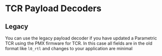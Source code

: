 # TCR Payload Decoders



## Legacy
You can use the legacy payload decoder if you have updated a Parametric TCR using the PMX firmware for TCR.
In this case all fields are in the old format like ```l0_rtl``` and changes to your application are minimal
